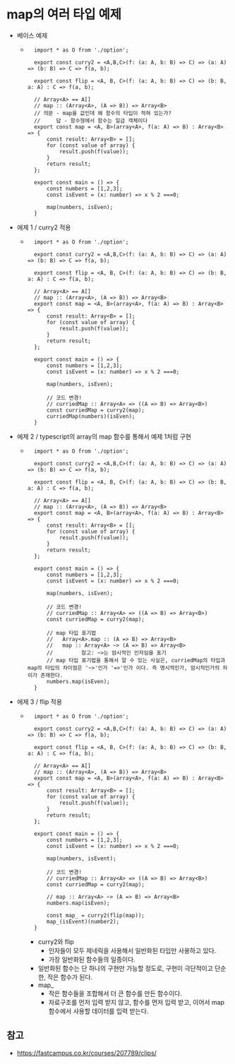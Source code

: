 # map의 여러 타입 예제
 - 베이스 예제
   -  ```
        import * as O from './option';

        export const curry2 = <A,B,C>(f: (a: A, b: B) => C) => (a: A) => (b: B) => C => f(a, b);

        export const flip = <A, B, C>(f: (a: A, b: B) => C) => (b: B, a: A) : C => f(a, b);

        // Array<A> == A[]
        // map :: (Array<A>, (A => B)) => Array<B>
        // 의문 - map을 값인데 왜 함수의 타입이 적혀 있는가?
        //     답 - 함수형에서 함수는 일급 객체이다
        export const map = <A, B>(array<A>, f(a: A) => B) : Array<B> => {
            const result: Array<B> = [];
            for (const value of array) {
                result.push(f(value));
            }
            return result;
        };

        export const main = () => {
            const numbers = [1,2,3];
            const isEvent = (x: number) => x % 2 ===0;

            map(numbers, isEven);
        }
      ``` 
 - 에제 1 / curry2 적용
   -  ```
        import * as O from './option';

        export const curry2 = <A,B,C>(f: (a: A, b: B) => C) => (a: A) => (b: B) => C => f(a, b);

        export const flip = <A, B, C>(f: (a: A, b: B) => C) => (b: B, a: A) : C => f(a, b);

        // Array<A> == A[]
        // map :: (Array<A>, (A => B)) => Array<B>
        export const map = <A, B>(array<A>, f(a: A) => B) : Array<B> => {
            const result: Array<B> = [];
            for (const value of array) {
                result.push(f(value));
            }
            return result;
        };

        export const main = () => {
            const numbers = [1,2,3];
            const isEvent = (x: number) => x % 2 ===0;

            map(numbers, isEven);

            // 코드 변경!
            // curriedMap :: Array<A> => ((A => B) => Array<B>)
            const curriedMap = curry2(map);
            curriedMap(numbers)(isEven); 
        }
      ``` 
 - 에제 2 / typescript의 array의 map 함수를 통해서 예제 1처럼 구현
   -  ```
        import * as O from './option';

        export const curry2 = <A,B,C>(f: (a: A, b: B) => C) => (a: A) => (b: B) => C => f(a, b);

        export const flip = <A, B, C>(f: (a: A, b: B) => C) => (b: B, a: A) : C => f(a, b);

        // Array<A> == A[]
        // map :: (Array<A>, (A => B)) => Array<B>
        export const map = <A, B>(array<A>, f(a: A) => B) : Array<B> => {
            const result: Array<B> = [];
            for (const value of array) {
                result.push(f(value));
            }
            return result;
        };

        export const main = () => {
            const numbers = [1,2,3];
            const isEvent = (x: number) => x % 2 ===0;

            map(numbers, isEven);

            // 코드 변경!
            // curriedMap :: Array<A> => ((A => B) => Array<B>)
            const curriedMap = curry2(map);

            // map 타입 표기법
            //   Array<A>.map :: (A => B) => Array<B>
            //   map :: Array<A> ~> (A => B) => Array<B>
            //         참고: ~>는 암시적인 인자임을 표기
            // map 타입 표기법을 통해서 알 수 있는 사실은, curriedMap의 타입과 map의 타입의 차이점은 '~>'인가 '=>'인가 이다. 즉 명시적인가, 암시적인가의 차이가 존재한다.
            numbers.map(isEven);
        }
      ``` 
- 에제 3 / flip 적용
   -  ```
        import * as O from './option';

        export const curry2 = <A,B,C>(f: (a: A, b: B) => C) => (a: A) => (b: B) => C => f(a, b);

        export const flip = <A, B, C>(f: (a: A, b: B) => C) => (b: B, a: A) : C => f(a, b);

        // Array<A> == A[]
        // map :: (Array<A>, (A => B)) => Array<B>
        export const map = <A, B>(array<A>, f(a: A) => B) : Array<B> => {
            const result: Array<B> = [];
            for (const value of array) {
                result.push(f(value));
            }
            return result;
        };

        export const main = () => {
            const numbers = [1,2,3];
            const isEvent = (x: number) => x % 2 ===0;

            map(numbers, isEvent);

            // 코드 변경!
            // curriedMap :: Array<A> => ((A => B) => Array<B>)
            const curriedMap = curry2(map);

            // map :: Array<A> ~> (A => B) => Array<B>
            numbers.map(isEven);

            const map_ = curry2(flip(map));
            map_(isEvent)(number2);
        }
      ```
        - curry2와 flip
          - 인자들이 모두 제네릭을 사용해서 일반화된 타입만 사용하고 있다.
          - 가장 일반화된 함수들의 일종이다.
        - 일반화된 함수는 단 하나의 구현만 가능할 정도로, 구현이 극단적이고 단순한, 작은 함수가 된다.
        - map_
          - 작은 함수들을 조합해서 더 큰 함수를 만든 함수이다.
          - 자료구조를 먼저 입력 받지 않고, 함수를 먼저 입력 받고, 이어서 map 함수에서 사용할 데이터를 입력 받는다.

## 참고
 - https://fastcampus.co.kr/courses/207789/clips/